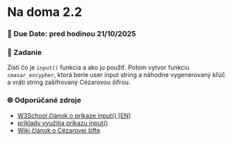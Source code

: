 # Na doma 2.2

### 📆 Due Date: pred hodinou 21/10/2025

### 🎯 Zadanie

Zisti čo je `input()` funkcia a ako ju použiť. Potom vytvor funkciu `ceasar_encypher`, ktorá berie user input string a náhodne vygenerovaný kľúč a vráti string zašifrovaný Cézarovou šifrou.  

### 🌐 Odporúčané zdroje
- [W3School článok o príkaze input() [EN]](https://www.w3schools.com/python/python_user_input.asp)
- [príklady využitia príkazu input()](https://python2016-sphinx.readthedocs.io/sk/latest/04.html)
- [Wiki článok o Cézarovej šifte](https://cs.wikipedia.org/wiki/Caesarova_%C5%A1ifra)